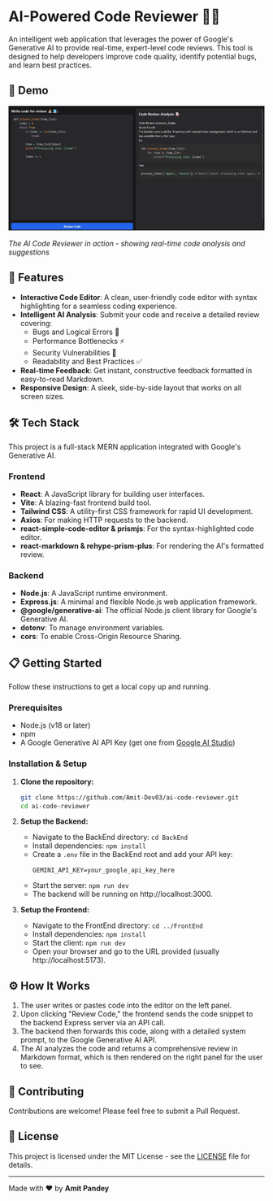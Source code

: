 # AI-Powered Code Reviewer 🤖✨

An intelligent web application that leverages the power of Google's Generative AI to provide real-time, expert-level code reviews. This tool is designed to help developers improve code quality, identify potential bugs, and learn best practices.

## 📸 Demo

![AI Code Reviewer Demo](preview.webp)

_The AI Code Reviewer in action - showing real-time code analysis and suggestions_

## 🚀 Features

- **Interactive Code Editor**: A clean, user-friendly code editor with syntax highlighting for a seamless coding experience.
- **Intelligent AI Analysis**: Submit your code and receive a detailed review covering:
  - Bugs and Logical Errors 🐞
  - Performance Bottlenecks ⚡
  - Security Vulnerabilities 🔐
  - Readability and Best Practices ✅
- **Real-time Feedback**: Get instant, constructive feedback formatted in easy-to-read Markdown.
- **Responsive Design**: A sleek, side-by-side layout that works on all screen sizes.

## 🛠️ Tech Stack

This project is a full-stack MERN application integrated with Google's Generative AI.

### Frontend

- **React**: A JavaScript library for building user interfaces.
- **Vite**: A blazing-fast frontend build tool.
- **Tailwind CSS**: A utility-first CSS framework for rapid UI development.
- **Axios**: For making HTTP requests to the backend.
- **react-simple-code-editor & prismjs**: For the syntax-highlighted code editor.
- **react-markdown & rehype-prism-plus**: For rendering the AI's formatted review.

### Backend

- **Node.js**: A JavaScript runtime environment.
- **Express.js**: A minimal and flexible Node.js web application framework.
- **@google/generative-ai**: The official Node.js client library for Google's Generative AI.
- **dotenv**: To manage environment variables.
- **cors**: To enable Cross-Origin Resource Sharing.

## 📋 Getting Started

Follow these instructions to get a local copy up and running.

### Prerequisites

- Node.js (v18 or later)
- npm
- A Google Generative AI API Key (get one from [Google AI Studio](https://makersuite.google.com/app/apikey))

### Installation & Setup

1. **Clone the repository:**

   ```bash
   git clone https://github.com/Amit-Dev03/ai-code-reviewer.git
   cd ai-code-reviewer
   ```

2. **Setup the Backend:**

   - Navigate to the BackEnd directory: `cd BackEnd`
   - Install dependencies: `npm install`
   - Create a `.env` file in the BackEnd root and add your API key:
     ```
     GEMINI_API_KEY=your_google_api_key_here
     ```
   - Start the server: `npm run dev`
   - The backend will be running on http://localhost:3000.

3. **Setup the Frontend:**
   - Navigate to the FrontEnd directory: `cd ../FrontEnd`
   - Install dependencies: `npm install`
   - Start the client: `npm run dev`
   - Open your browser and go to the URL provided (usually http://localhost:5173).

## ⚙️ How It Works

1. The user writes or pastes code into the editor on the left panel.
2. Upon clicking "Review Code," the frontend sends the code snippet to the backend Express server via an API call.
3. The backend then forwards this code, along with a detailed system prompt, to the Google Generative AI API.
4. The AI analyzes the code and returns a comprehensive review in Markdown format, which is then rendered on the right panel for the user to see.

## 🤝 Contributing

Contributions are welcome! Please feel free to submit a Pull Request.

## 📄 License

This project is licensed under the MIT License - see the [LICENSE](LICENSE) file for details.

---

Made with ❤️ by **Amit Pandey**
